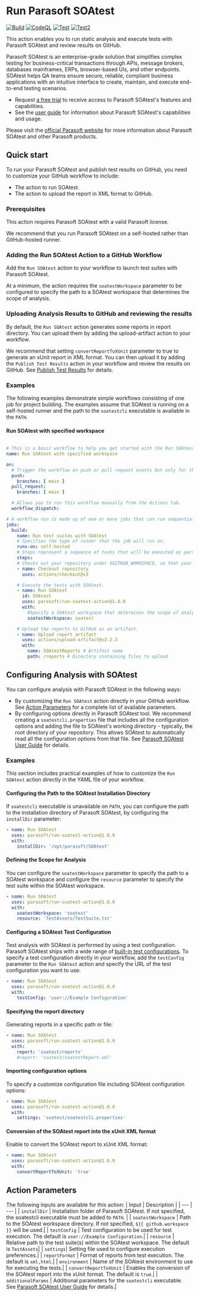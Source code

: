 # Run Parasoft SOAtest

[![Build](https://github.com/jchen-parasoft/run-soatest-action-example/actions/workflows/build.yml/badge.svg)](https://github.com/jchen-parasoft/run-soatest-action-example/actions/workflows/build.yml)
[![CodeQL](https://github.com/jchen-parasoft/run-soatest-action-example/actions/workflows/codeql-analysis.yml/badge.svg)](https://github.com/jchen-parasoft/run-soatest-action-example/actions/workflows/codeql-analysis.yml)
[![Test](https://github.com/jchen-parasoft/run-soatest-action-example/actions/workflows/test.yml/badge.svg)](https://github.com/jchen-parasoft/run-soatest-action-example/actions/workflows/test.yml)
[![Test2](https://github.com/jchen-parasoft/run-soatest-action-example/actions/workflows/test2.yml/badge.svg)](https://github.com/jchen-parasoft/run-soatest-action-example/actions/workflows/test2.yml)

This action enables you to run static analysis and execute tests with Parasoft SOAtest and review results on GitHub.

Parasoft SOAtest is an enterprise-grade solution that simplifies complex testing for business-critical transactions through APIs, message brokers, databases mainframes, ERPs, browser-based UIs, and other endpoints. SOAtest helps QA teams ensure secure, reliable, compliant business applications with an intuitive interface to create, maintain, and execute end-to-end testing scenarios.
- Request [a free trial](https://www.parasoft.com/products/parasoft-soatest/soatest-request-a-demo/) to receive access to Parasoft SOAtest's features and capabilities.
- See the [user guide](https://docs.parasoft.com/display/SOA20232) for information about Parasoft SOAtest's capabilities and usage.

Please visit the [official Parasoft website](http://www.parasoft.com) for more information about Parasoft SOAtest and other Parasoft products.

## Quick start

To run your Parasoft SOAtest and publish test results on GitHub, you need to customize your GitHub workflow to include:
- The action to run SOAtest.
- The action to upload the report in XML format to GitHub.

### Prerequisites
This action requires Parasoft SOAtest with a valid Parasoft license.

We recommend that you run Parasoft SOAtest on a self-hosted rather than GitHub-hosted runner.

### Adding the Run SOAtest Action to a GitHub Workflow
Add the `Run SOAtest` action to your workflow to launch test suites with Parasoft SOAtest.

At a minimum, the action requires the `soatestWorkspace` parameter to be configured to specify the path to a SOAtest workspace that determines the scope of analysis.

### Uploading Analysis Results to GitHub and reviewing the results
By default, the `Run SOAtest` action generates some reports in report directory. You can upload them by adding the upload-artifact action to your workflow.

We recommend that setting `convertReportToXUnit` parameter to true to generate an xUnit report in XML format. You can then upload it by adding the `Publish Test Results` action in your workflow and review the results on GitHub. See [Publish Test Results](https://github.com/marketplace/actions/publish-test-results) for details.

### Examples
The following examples demonstrate simple workflows consisting of one job for project building. The examples assume that SOAtest is running on a self-hosted runner and the path to the `soatestcli` executable is available in the `PATH`.

#### Run SOAtest with specified workspace

```yaml

# This is a basic workflow to help you get started with the Run SOAtest action.
name: Run SOAtest with specified workspace

on:
  # Trigger the workflow on push or pull request events but only for the main branch.
  push:
    branches: [ main ]
  pull_request:
    branches: [ main ]

  # Allows you to run this workflow manually from the Actions tab.
  workflow_dispatch:

# A workflow run is made up of one or more jobs that can run sequentially or in parallel.
jobs:
  build:
    name: Run test suites with SOAtest
    # Specifies the type of runner that the job will run on.
    runs-on: self-hosted
    # Steps represent a sequence of tasks that will be executed as part of the job.
    steps:
    # Checks out your repository under $GITHUB_WORKSPACE, so that your job can access it.
    - name: Checkout repository
      uses: actions/checkout@v3

    # Execute the tests with SOAtest.
    - name: Run SOAtest
      id: SOAtest
      uses: parasoft/run-soatest-action@1.0.0
      with:
        #Specify a SOAtest workspace that determines the scope of analysis.
        soatestWorkspace: soatest

    # Upload the reports to GitHub as an artifact.
    - name: Upload report artifact
      uses: actions/upload-artifact@v2.2.3
      with:
        name: SOAtestReports # Artifact name
        path: /reports # Directory containing files to upload
```

## Configuring Analysis with SOAtest
You can configure analysis with Parasoft SOAtest in the following ways:
- By customizing the `Run SOAtest` action directly in your GitHub workflow. See [Action Parameters](#action-parameters) for a complete list of available parameters.
- By configuring options directly in Parasoft SOAtest tool. We recommend creating a `soatestcli.properties` file that includes all the configuration options and adding the file to SOAtest's working directory - typically, the root directory of your repository. This allows SOAtest to automatically read all the configuration options from that file. See [Parasoft SOAtest User Guide](https://docs.parasoft.com/display/SOA20232/Configuring+Settings) for details.

### Examples
This section includes practical examples of how to customize the `Run SOAtest` action directly in the YAML file of your workflow.

#### Configuring the Path to the SOAtest Installation Directory
If `soatestcli` executable is unavailable on `PATH`, you can configure the path to the installation directory of Parasoft SOAtest, by configuring the `installDir` parameter:

```yaml
- name: Run SOAtest
  uses: parasoft/run-soatest-action@1.0.0
  with:
    installDir: '/opt/parasoft/SOAtest'
```

#### Defining the Scope for Analysis
You can configure the `soatestWorkspace` parameter to specify the path to a SOAtest workspace and configure the `resource` parameter to specify the test suite within the SOAtest workspace.

```yaml
- name: Run SOAtest
  uses: parasoft/run-soatest-action@1.0.0
  with:
    soatestWorkspace: 'soatest'
    resource: 'TestAssets/TestSuite.tst'
```

#### Configuring a SOAtest Test Configuration
Test analysis with SOAtest is performed by using a test configuration. Parasoft SOAtest ships with a wide range of [built-in test configurations](https://docs.parasoft.com/display/SOAVIRT20232/Built-in+Test+Configurations).
To specify a test configuration directly in your workflow, add the `testConfig` parameter to the `Run SOAtest` action and specify the URL of the test configuration you want to use:
```yaml
- name: Run SOAtest
  uses: parasoft/run-soatest-action@1.0.0
  with:
    testConfig: 'user://Example Configuration'
```

#### Specifying the report directory
Generating reports in a specific path or file:
```yaml
- name: Run SOAtest
  uses: parasoft/run-soatest-action@1.0.0
  with:
    report: 'soatest/reports'
    #report: 'soatest/soatestReport.xml'
```

#### Importing configuration options
To specify a customize configuration file including SOAtest configuration options:
```yaml
- name: Run SOAtest
  uses: parasoft/run-soatest-action@1.0.0
  with:
    settings: 'soatest/soatestcli.properties'
```

#### Conversion of the SOAtest report into the xUnit XML format
Enable to convert the SOAtest report to xUnit XML format:
```yaml
- name: Run SOAtest
  uses: parasoft/run-soatest-action@1.0.0
  with:
    convertReportToXUnit: 'true'
```

## Action Parameters
The following inputs are available for this action:
| Input | Description |
| --- | --- |
| `installDir` | Installation folder of Parasoft SOAtest. If not specified, the soatestcli executable must be added to `PATH`. |
| `soatestWorkspace` | Path to the SOAtest workspace directory. If not specified, `${{ github.workspace }}` will be used.|
| `testConfig` | Test configuration to be used for test execution. The default is `user://Example Configuration`.|
| `resource` | Relative path to the test suite(s) within the SOAtest workspace. The default is `TestAssets`|
| `settings`| Setting file used to configure execution preferences.|
| `reportFormat` | Format of reports from test execution. The default is `xml,html`.|
| `environment` | Name of the SOAtest environment to use for executing the tests.|
| `convertReportToXUnit` | Enables the conversion of the SOAtest report into the xUnit format. The default is `true`.|
| `additionalParams` | Additional parameters for the `soatestcli` executable. See [Parasoft SOAtest User Guide](https://docs.parasoft.com/display/SOA20232/CLI+Options#CLIOptions-OptionsReferences) for details.|